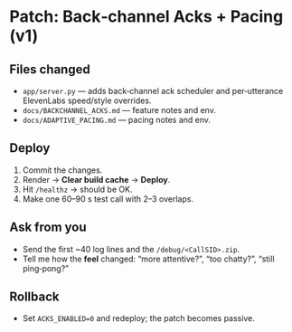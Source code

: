 # Patch: Back‑channel Acks + Pacing (v1)

## Files changed
- `app/server.py` — adds back‑channel ack scheduler and per‑utterance ElevenLabs speed/style overrides.
- `docs/BACKCHANNEL_ACKS.md` — feature notes and env.
- `docs/ADAPTIVE_PACING.md` — pacing notes and env.

## Deploy
1. Commit the changes.
2. Render → **Clear build cache** → **Deploy**.
3. Hit `/healthz` → should be OK.
4. Make one 60–90 s test call with 2–3 overlaps.

## Ask from you
- Send the first ~40 log lines and the `/debug/<CallSID>.zip`.
- Tell me how the **feel** changed: “more attentive?”, “too chatty?”, “still ping‑pong?”

## Rollback
- Set `ACKS_ENABLED=0` and redeploy; the patch becomes passive.
